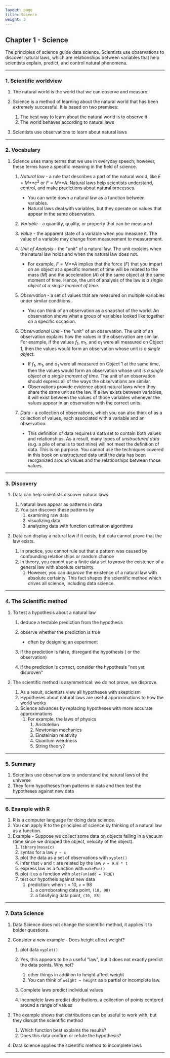 ```yaml
---
layout: page
title: Science
weight: 3
---
```


Chapter 1 - Science
-------------------

The principles of science guide data science. Scientists use
observations to discover natural laws, which are relationships between
variables that help scientists explain, predict, and control natural
phenomena.

------------------------------------------------------------------------

### 1. Scientific worldview

1.  The natural world is the world that we can observe and measure.
2.  Science is a method of learning about the natural world that has
    been extremely successful. It is based on two premises:
    1.  The best way to learn about the natural world is to observe it
    2.  The world behaves according to natural laws

3.  Scientists use observations to learn about natural laws

------------------------------------------------------------------------

### 2. Vocabulary

1.  Science uses many terms that we use in everyday speech; however,
    these terms have a specific meaning in the field of science.
    1.  *Natural law* - a rule that describes a part of the natural
        world, like *E* = *M**c*<sup>2</sup> or *F* = *M**A*. Natural
        laws help scientists understand, control, and make predictions
        about natural processes.
        -   You can write down a natural law as a function between
            variables.  
        -   Natural laws deal with variables, but they operate on values
            that appear in the same observation.

    2.  *Variable* - a quantity, quality, or property that can be
        measured
    3.  *Value* - the apparent state of a variable when you measure it.
        The value of a variable may change from measurement to
        measurement.
    4.  *Unit of Analysis* - the "unit" of a natural law. The unit
        explains when the natural law holds and when the natural law
        does not.
        -   For example, *F* = *M**A* implies that the force (*F*) that
            you impart on an object at a specific moment of time will be
            related to the mass (*M*) and the acceleration (*A*) of the
            same object at the same moment of time. Hence, the unit of
            analysis of the law is *a single object at a single moment
            of time*.

    5.  *Observation* - a set of values that are measured on multiple
        variables under similar conditions.
        -   You can think of an observation as a snapshot of the world.
            An observation shows what a group of variables looked like
            together on a specific occasion.

    6.  *Observational Unit* - the "unit" of an observation. The unit of
        an observation explains how the values in the observation are
        similar. For example, if the values *f*<sub>1</sub>,
        *m*<sub>1</sub>, and *a*<sub>1</sub> were all measured on Object
        1, then the values would form an observation whose unit is *a
        single object*.
        -   If *f*<sub>1</sub>, *m*<sub>1</sub>, and *a*<sub>1</sub>
            were all measured on Object 1 at the same time, then the
            values would form an observation whose unit is *a single
            object at a single moment of time*. The unit of an
            observation should express all of the ways the observations
            are similar.  
        -   Observations provide evidence about natural laws when they
            share the same unit as the law. If a law exists between
            variables, it will exist between the values of those
            variables whenever the values appear in an observation with
            the correct units.  

    7.  *Data* - a collection of observations, which you can also think
        of as a collection of values, each associated with a variable
        and an observation.
        -   This definition of data requires a data set to contain both
            values and relationships. As a result, many types of
            *unstructured data* (e.g. a pile of emails to text mine)
            will not meet the definition of data. This is on purpose.
            You cannot use the techniques covered in this book on
            unstructured data until the data has been reorganized around
            values and the relationships between those values.

------------------------------------------------------------------------

### 3. Discovery

1.  Data can help scientists discover natural laws
    1.  Natural laws appear as patterns in data
    2.  You can discover these patterns by
        1.  examining raw data
        2.  visualizing data
        3.  analyzing data with function estimation algorithms

2.  Data can display a natural law if it exists, but data cannot prove
    that the law exists.
    1.  In practice, you cannot rule out that a pattern was caused by
        confounding relationships or random chance
    2.  In theory, you cannot use a finite data set to *prove* the
        existence of a general law with absolute certainty.
        1.  However, you can *disprove* the existence of a natural law
            with absolute certainty. This fact shapes the scientific
            method which drives all science, including data science.

------------------------------------------------------------------------

### 4. The Scientific method

1.  To test a hypothesis about a natural law
    1.  deduce a testable prediction from the hypothesis  
    2.  observe whether the prediction is true
        -   often by designing an experiment  

    3.  if the prediction is false, disregard the hypothesis ( or the
        observation)  
    4.  if the prediction is correct, consider the hypothesis "not yet
        disproven"  

2.  The scientific method is asymmetrical: we do not prove, we disprove.
    1.  As a result, scientists view all hypotheses with skepticism
    2.  Hypotheses about natural laws are useful approximations to how
        the world works
    3.  Science advances by replacing hypotheses with more accurate
        approximations
        1.  For example, the laws of physics
            1.  Aristotelian
            2.  Newtonian mechanics
            3.  Einsteinian relativity
            4.  Quantum weirdness
            5.  String theory?

------------------------------------------------------------------------

### 5. Summary

1.  Scientists use observations to understand the natural laws of the
    universe  
2.  They form hypotheses from patterns in data and then test the
    hypotheses against new data

------------------------------------------------------------------------

### 6. Example with R

1.  R is a computer language for doing data science.  
2.  You can apply R to the principles of science by thinking of a
    natural law as a function.  
3.  Example - Suppose we collect some data on objects falling in a
    vacuum (time since we dropped the object, velocity of the object).
    1.  `library(mosaic)`  
    2.  syntax for a law `y ~ x`
    3.  plot the data as a set of observations with `xyplot()`
    4.  infer that `v` and `t` are related by the law `v = 9.8 * t`
    5.  express law as a function with `makeFun()`  
    6.  plot it as a function with `plotFun(add = TRUE)`  
    7.  test our hypotheis against new data
        1.  prediction: when `t` = 10, `v` = 98
            1.  a corroborating data point, `(10, 98)`
            2.  a falsifying data point, `(10, 85)`

------------------------------------------------------------------------

### 7. Data Science

1.  Data Science does not change the scientific method, it applies it to
    bolder questions.
2.  Consider a new example - Does height affect weight?
    1.  plot data `xyplot()`
    2.  Yes, this appears to be a useful "law", but it does not exactly
        predict the data points. Why not?
        1.  other things in addition to height affect weight
        2.  You can think of `weight ~ height` as a partial or
            incomplete law.

    3.  Complete laws predict individual values
    4.  Incomplete laws predict distributions, a collection of points
        centered around a range of values

3.  The example shows that distributions can be useful to work with, but
    they disrupt the scientific method
    1.  Which function best explains the results?
    2.  Does this data confirm or refute the hypothesis?

4.  Data science applies the scientific method to incomplete laws

------------------------------------------------------------------------
